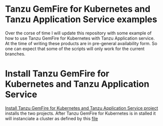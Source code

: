 # Tanzu GemFire for Kubernetes and Tanzu Application Service examples
Over the corse of time I will update this repository with some example of how to use Tanzu GemFire for Kubernetes with Tanzu Application service.    At the time of writing these products are in pre-general availability form.   So one can expect that some of the scripts will only work for the current branches.     

# Install Tanzu GemFire for Kubernetes and Tanzu Application Service

[Install Tanzu GemFire for Kubernetes and Tanzu Application Service project](install-tas-and-tgf/readme.md) installs the two projects.   After Tanzu GemFire for Kubernetes is in stalled it will instanciate a cluster as defined by this [file](install-tas-and-tgf/tanzu-gemfire.yml)
